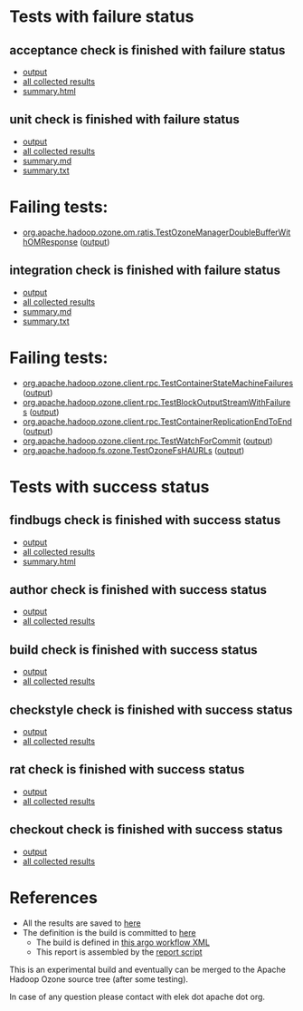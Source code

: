 # Tests with failure status

## acceptance check is finished with failure status

   * [output](https://raw.githubusercontent.com/elek/ozone-ci-q4/master/pr/pr-hdds-2225-rpdbg/acceptance/output.log)
   * [all collected results](https://github.com/elek/ozone-ci-q4/tree/master/pr/pr-hdds-2225-rpdbg/acceptance)
   * [summary.html](https://elek.github.io/ozone-ci-q4/pr/pr-hdds-2225-rpdbg/acceptance/summary.html)


## unit check is finished with failure status

   * [output](https://raw.githubusercontent.com/elek/ozone-ci-q4/master/pr/pr-hdds-2225-rpdbg/unit/output.log)
   * [all collected results](https://github.com/elek/ozone-ci-q4/tree/master/pr/pr-hdds-2225-rpdbg/unit)
   * [summary.md](https://github.com/elek/ozone-ci-q4/tree/master/pr/pr-hdds-2225-rpdbg/unit/summary.md)
   * [summary.txt](https://github.com/elek/ozone-ci-q4/tree/master/pr/pr-hdds-2225-rpdbg/unit/summary.txt)

# Failing tests: 

 * [org.apache.hadoop.ozone.om.ratis.TestOzoneManagerDoubleBufferWithOMResponse](hadoop-ozone/ozone-manager/org.apache.hadoop.ozone.om.ratis.TestOzoneManagerDoubleBufferWithOMResponse.txt) ([output](hadoop-ozone/ozone-manager/org.apache.hadoop.ozone.om.ratis.TestOzoneManagerDoubleBufferWithOMResponse-output.txt))

## integration check is finished with failure status

   * [output](https://raw.githubusercontent.com/elek/ozone-ci-q4/master/pr/pr-hdds-2225-rpdbg/integration/output.log)
   * [all collected results](https://github.com/elek/ozone-ci-q4/tree/master/pr/pr-hdds-2225-rpdbg/integration)
   * [summary.md](https://github.com/elek/ozone-ci-q4/tree/master/pr/pr-hdds-2225-rpdbg/integration/summary.md)
   * [summary.txt](https://github.com/elek/ozone-ci-q4/tree/master/pr/pr-hdds-2225-rpdbg/integration/summary.txt)

# Failing tests: 

 * [org.apache.hadoop.ozone.client.rpc.TestContainerStateMachineFailures](hadoop-ozone/integration-test/org.apache.hadoop.ozone.client.rpc.TestContainerStateMachineFailures.txt) ([output](hadoop-ozone/integration-test/org.apache.hadoop.ozone.client.rpc.TestContainerStateMachineFailures-output.txt))
 * [org.apache.hadoop.ozone.client.rpc.TestBlockOutputStreamWithFailures](hadoop-ozone/integration-test/org.apache.hadoop.ozone.client.rpc.TestBlockOutputStreamWithFailures.txt) ([output](hadoop-ozone/integration-test/org.apache.hadoop.ozone.client.rpc.TestBlockOutputStreamWithFailures-output.txt))
 * [org.apache.hadoop.ozone.client.rpc.TestContainerReplicationEndToEnd](hadoop-ozone/integration-test/org.apache.hadoop.ozone.client.rpc.TestContainerReplicationEndToEnd.txt) ([output](hadoop-ozone/integration-test/org.apache.hadoop.ozone.client.rpc.TestContainerReplicationEndToEnd-output.txt))
 * [org.apache.hadoop.ozone.client.rpc.TestWatchForCommit](hadoop-ozone/integration-test/org.apache.hadoop.ozone.client.rpc.TestWatchForCommit.txt) ([output](hadoop-ozone/integration-test/org.apache.hadoop.ozone.client.rpc.TestWatchForCommit-output.txt))
 * [org.apache.hadoop.fs.ozone.TestOzoneFsHAURLs](hadoop-ozone/ozonefs/org.apache.hadoop.fs.ozone.TestOzoneFsHAURLs.txt) ([output](hadoop-ozone/ozonefs/org.apache.hadoop.fs.ozone.TestOzoneFsHAURLs-output.txt))


# Tests with success status

## findbugs check is finished with success status

   * [output](https://raw.githubusercontent.com/elek/ozone-ci-q4/master/pr/pr-hdds-2225-rpdbg/findbugs/output.log)
   * [all collected results](https://github.com/elek/ozone-ci-q4/tree/master/pr/pr-hdds-2225-rpdbg/findbugs)
   * [summary.html](https://elek.github.io/ozone-ci-q4/pr/pr-hdds-2225-rpdbg/findbugs/summary.html)


## author check is finished with success status

   * [output](https://raw.githubusercontent.com/elek/ozone-ci-q4/master/pr/pr-hdds-2225-rpdbg/author/output.log)
   * [all collected results](https://github.com/elek/ozone-ci-q4/tree/master/pr/pr-hdds-2225-rpdbg/author)


## build check is finished with success status

   * [output](https://raw.githubusercontent.com/elek/ozone-ci-q4/master/pr/pr-hdds-2225-rpdbg/build/output.log)
   * [all collected results](https://github.com/elek/ozone-ci-q4/tree/master/pr/pr-hdds-2225-rpdbg/build)


## checkstyle check is finished with success status

   * [output](https://raw.githubusercontent.com/elek/ozone-ci-q4/master/pr/pr-hdds-2225-rpdbg/checkstyle/output.log)
   * [all collected results](https://github.com/elek/ozone-ci-q4/tree/master/pr/pr-hdds-2225-rpdbg/checkstyle)


## rat check is finished with success status

   * [output](https://raw.githubusercontent.com/elek/ozone-ci-q4/master/pr/pr-hdds-2225-rpdbg/rat/output.log)
   * [all collected results](https://github.com/elek/ozone-ci-q4/tree/master/pr/pr-hdds-2225-rpdbg/rat)


## checkout check is finished with success status

   * [output](https://raw.githubusercontent.com/elek/ozone-ci-q4/master/pr/pr-hdds-2225-rpdbg/checkout/output.log)
   * [all collected results](https://github.com/elek/ozone-ci-q4/tree/master/pr/pr-hdds-2225-rpdbg/checkout)




# References

 * All the results are saved to [here](https://github.com/elek/ozone-ci-q4/tree/master/pr/pr-hdds-2225-rpdbg/)
 * The definition is the build is committed to [here](https://github.com/elek/argo-ozone)
    * The build is defined in [this argo workflow XML](https://github.com/elek/argo-ozone/blob/master/ozone-build.yaml)
    * This report is assembled by the [report script](https://github.com/elek/argo-ozone/blob/master/scripts/report.sh)

This is an experimental build and eventually can be merged to the Apache Hadoop Ozone source tree (after some testing).

In case of any question please contact with elek dot apache dot org.
